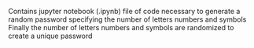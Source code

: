 Contains jupyter notebook (.ipynb) file of code necessary to generate a random password specifying the number of letters numbers and symbols
Finally the number of letters numbers and symbols are randomized to create a unique password

